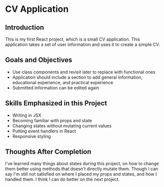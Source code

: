 # CV Application

## Introduction

This is my first React project, which is a small CV application. This application takes a set of user information and uses it to create a simple CV.

## Goals and Objectives

- Use class components and revisit later to replace with functional ones
- Application should include a section to add general information, educational experience, and practical experience
- Submitted information can be edited again

## Skills Emphasized in this Project

- Writing in JSX
- Becoming familiar with props and state
- Changing states without mutating current values
- Putting event handlers in React
- Responsive styling

## Thoughts After Completion

I've learned many things about states during this project, on how to change them better using methods that doesn't directly mutate them. Though I can say I'm still not satisfied on where I placed my props and states, and how I handled them. I think I can do better on the next project.
